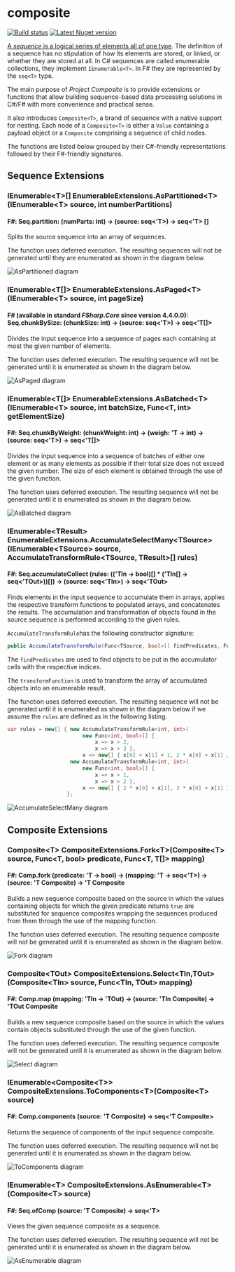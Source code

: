  # composite

[![Build status](https://ci.appveyor.com/api/projects/status/51ll2t40ae4mhtaf/branch/master?svg=true)](https://ci.appveyor.com/project/vkamiansky/composite) [![Latest Nuget version](https://img.shields.io/nuget/v/Composite.svg)](https://www.nuget.org/packages/Composite)

[A *sequence* is a logical series of elements all of one type](https://docs.microsoft.com/en-us/dotnet/fsharp/language-reference/sequences). The definition of a sequence has no stipulation of how its elements are stored, or linked, or whether they are stored at all. In C# sequences are called enumerable collections, they implement `IEnumerable<T>`. In F# they are represented by the `seq<T>` type.

The main purpose of *Project Composite* is to provide extensions or functions that allow building sequence-based data processing solutions in C#/F# with more convenience and practical sense.

It also introduces `Composite<T>`, a brand of sequence with a native support for nesting. Each node of a `Composite<T>` is either a `Value` containing a payload object or a `Composite` comprising a sequence of child nodes.

The functions are listed below grouped by their C#-friendly representations followed by their F#-friendly signatures.

## Sequence Extensions

### IEnumerable&lt;T&gt;[] EnumerableExtensions.AsPartitioned&lt;T&gt;(IEnumerable&lt;T&gt; source, int numberPartitions)
#### F#: Seq.partition: (numParts: int) -> (source: seq&lt;'T&gt;) -> seq&lt;'T&gt; []

Splits the source sequence into an array of sequences.

The function uses deferred execution. The resulting sequences will not be generated until they are enumerated as shown in the diagram below.

![AsPartitioned diagram](https://raw.github.com/wiki/vkamiansky/composite/diagrams/AsPartitioned.svg?sanitize=true)

### IEnumerable&lt;T[]&gt; EnumerableExtensions.AsPaged&lt;T&gt;(IEnumerable&lt;T&gt; source, int pageSize)
#### F# (available in standard _FSharp.Core_ since version 4.4.0.0): Seq.chunkBySize: (chunkSize: int) -> (source: seq&lt;'T&gt;) -> seq&lt;'T[]&gt;

Divides the input sequence into a sequence of pages each containing at most the given number of elements.

The function uses deferred execution. The resulting sequence will not be generated until it is enumerated as shown in the diagram below.

![AsPaged diagram](https://raw.github.com/wiki/vkamiansky/composite/diagrams/AsPaged.svg?sanitize=true)

### IEnumerable&lt;T[]&gt; EnumerableExtensions.AsBatched&lt;T&gt;(IEnumerable&lt;T&gt; source, int batchSize, Func&lt;T, int&gt; getElementSize)
#### F#: Seq.chunkByWeight: (chunkWeight: int) -> (weigh: 'T -> int) -> (source: seq&lt;'T&gt;) -> seq&lt;'T[]&gt;

Divides the input sequence into a sequence of batches of either one element or as many elements as possible if their total size does not exceed the given number. The size of each element is obtained through the use of the given function.

The function uses deferred execution. The resulting sequence will not be generated until it is enumerated as shown in the diagram below.

![AsBatched diagram](https://raw.github.com/wiki/vkamiansky/composite/diagrams/AsBatched.svg?sanitize=true)

### IEnumerable&lt;TResult&gt; EnumerableExtensions.AccumulateSelectMany&lt;TSource&gt;(IEnumerable&lt;TSource&gt; source, AccumulateTransformRule&lt;TSource, TResult&gt;[] rules)
#### F#: Seq.accumulateCollect (rules: (('TIn -> bool)[] * ('TIn[] -> seq&lt;'TOut&gt;))[]) -> (source: seq&lt;'TIn&gt;) -> seq&lt;'TOut&gt;

Finds elements in the input sequence to accumulate them in arrays, applies the respective transform functions to populated arrays, and concatenates the results. The accumulation and transformation of objects found in the source sequence is performed according to the given rules.

`AccumulateTransformRule`has the following constructor signature:
```c#
public AccumulateTransformRule(Func<TSource, bool>[] findPredicates, Func<TSource[], IEnumerable<TResult>> transformFunction)
```

The `findPredicates` are used to find objects to be put in the accumulator cells with the respective indices.

The `transformFunction` is used to transform the array of accumulated objects into an enumerable result.

The function uses deferred execution. The resulting sequence will not be generated until it is enumerated as shown in the diagram below if we assume the `rules` are defined as in the following listing.

```c#
var rules = new[] { new AccumulateTransformRule<int, int>(
                        new Func<int, bool>[] { 
                            x => x > 2, 
                            x => x > 3 },
                        x => new[] { x[0] + x[1] + 1, 2 * x[0] + x[1] / 2 } ),
                    new AccumulateTransformRule<int, int>(
                        new Func<int, bool>[] { 
                            x => x > 1, 
                            x => x > 2 },
                        x => new[] { 2 * x[0] + x[1], 3 * x[0] + x[1] } )
                   };
```
![AccumulateSelectMany diagram](https://raw.github.com/wiki/vkamiansky/composite/diagrams/AccumulateSelectMany.svg?sanitize=true)

## Composite Extensions

### Composite&lt;T&gt; CompositeExtensions.Fork&lt;T&gt;(Composite&lt;T&gt; source, Func&lt;T, bool&gt; predicate, Func&lt;T, T[]&gt; mapping)
#### F#: Comp.fork (predicate: 'T -> bool) -> (mapping: 'T -> seq&lt;'T&gt;) -> (source: 'T Composite) -> 'T Composite

Builds a new sequence composite based on the source in which the values containing objects for which the given predicate returns `true` are substituted for sequence composites wrapping the sequences produced from them through the use of the mapping function.

The function uses deferred execution. The resulting sequence composite will not be generated until it is enumerated as shown in the diagram below.

![Fork diagram](https://raw.github.com/wiki/vkamiansky/composite/diagrams/Fork.svg?sanitize=true)

### Composite&lt;TOut&gt; CompositeExtensions.Select&lt;TIn,TOut&gt;(Composite&lt;TIn&gt; source, Func&lt;TIn, TOut&gt; mapping)
#### F#: Comp.map (mapping: 'TIn -> 'TOut) -> (source: 'TIn Composite) -> 'TOut Composite

Builds a new sequence composite based on the source in which the values contain objects substituted through the use of the given function.

The function uses deferred execution. The resulting sequence composite will not be generated until it is enumerated as shown in the diagram below.

![Select diagram](https://raw.github.com/wiki/vkamiansky/composite/diagrams/Select.svg?sanitize=true)

### IEnumerable&lt;Composite&lt;T&gt;&gt; CompositeExtensions.ToComponents&lt;T&gt;(Composite&lt;T&gt; source)
#### F#: Comp.components (source: 'T Composite) -> seq&lt;'T Composite&gt;

Returns the sequence of components of the input sequence composite.

The function uses deferred execution. The resulting sequence will not be generated until it is enumerated as shown in the diagram below.

![ToComponents diagram](https://raw.github.com/wiki/vkamiansky/composite/diagrams/ToComponents.svg?sanitize=true)

### IEnumerable&lt;T&gt; CompositeExtensions.AsEnumerable&lt;T&gt;(Composite&lt;T&gt; source)
#### F#: Seq.ofComp (source: 'T Composite) -> seq&lt;'T&gt;

Views the given sequence composite as a sequence.

The function uses deferred execution. The resulting sequence will not be generated until it is enumerated as shown in the diagram below.

![AsEnumerable diagram](https://raw.github.com/wiki/vkamiansky/composite/diagrams/AsEnumerable.svg?sanitize=true)
